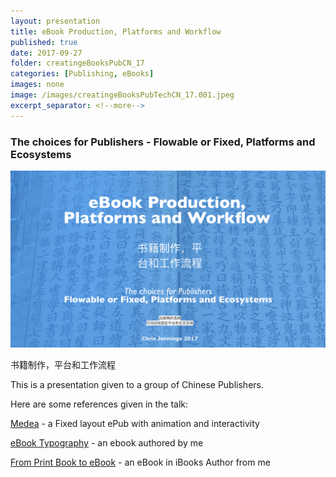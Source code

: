 ```yaml
---
layout: presentation
title: eBook Production, Platforms and Workflow
published: true
date: 2017-09-27
folder: creatingeBooksPubCN_17
categories: [Publishing, eBooks]
images: none
image: /images/creatingeBooksPubTechCN_17.001.jpeg
excerpt_separator: <!--more-->
---
```


### The choices for Publishers - Flowable or Fixed, Platforms and Ecosystems

[![The first frame of the presentation](/images/creatingeBooksPubTechCN_17.001.jpeg)](/images/creatingeBooksPubTechCN_17.001.jpeg)

<!--more-->

书籍制作，平台和工作流程

This is a presentation given to a group of Chinese Publishers.

Here are some references given in the talk:

[Medea](http://www.pagetoscreen.net/journal/item/medea_a_performance_history "PagetoScreen - Medea, a performance history") - a Fixed layout ePub with animation and interactivity

[eBook Typography](http://www.pagetoscreen.net/ebooks/item/ebook_typography_for_flowable_ebooks) - an ebook authored by me

[From Print Book to eBook](http://www.pagetoscreen.net/ebooks/item/from_print_book_to_ebook) - an eBook in iBooks Author from me
